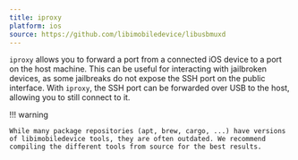 ```yaml
---
title: iproxy
platform: ios
source: https://github.com/libimobiledevice/libusbmuxd
---
```


`iproxy` allows you to forward a port from a connected iOS device to a port on the host machine. This can be useful for interacting with jailbroken devices, as some jailbreaks do not expose the SSH port on the public interface. With `iproxy`, the SSH port can be forwarded over USB to the host, allowing you to still connect to it.

!!! warning

    While many package repositories (apt, brew, cargo, ...) have versions of libimobiledevice tools, they are often outdated. We recommend compiling the different tools from source for the best results.
